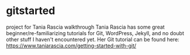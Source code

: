 # gitstarted
project for Tania Rascia walkthrough
Tania Rascia has some great beginner/re-familiarizing tutorials for Git, WordPress, Jekyll, and no doubt other stuff I haven't encountered yet. 
Her Git tutorial can be found here: https://www.taniarascia.com/getting-started-with-git/
